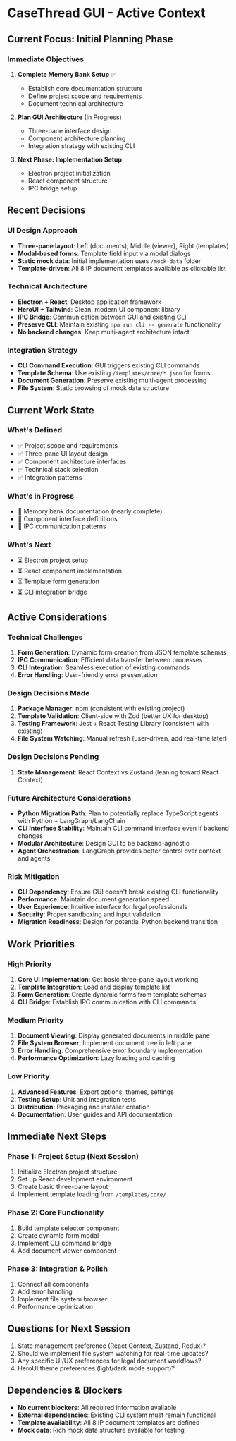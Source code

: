 # CaseThread GUI - Active Context

## Current Focus: Initial Planning Phase

### Immediate Objectives
1. **Complete Memory Bank Setup** ✅
   - Establish core documentation structure
   - Define project scope and requirements
   - Document technical architecture

2. **Plan GUI Architecture** (In Progress)
   - Three-pane interface design
   - Component architecture planning
   - Integration strategy with existing CLI

3. **Next Phase: Implementation Setup**
   - Electron project initialization
   - React component structure
   - IPC bridge setup

## Recent Decisions

### UI Design Approach
- **Three-pane layout**: Left (documents), Middle (viewer), Right (templates)
- **Modal-based forms**: Template field input via modal dialogs
- **Static mock data**: Initial implementation uses `/mock-data` folder
- **Template-driven**: All 8 IP document templates available as clickable list

### Technical Architecture
- **Electron + React**: Desktop application framework
- **HeroUI + Tailwind**: Clean, modern UI component library
- **IPC Bridge**: Communication between GUI and existing CLI
- **Preserve CLI**: Maintain existing `npm run cli -- generate` functionality
- **No backend changes**: Keep multi-agent architecture intact

### Integration Strategy
- **CLI Command Execution**: GUI triggers existing CLI commands
- **Template Schema**: Use existing `/templates/core/*.json` for forms
- **Document Generation**: Preserve existing multi-agent processing
- **File System**: Static browsing of mock data structure

## Current Work State

### What's Defined
- ✅ Project scope and requirements
- ✅ Three-pane UI layout design
- ✅ Component architecture interfaces
- ✅ Technical stack selection
- ✅ Integration patterns

### What's in Progress
- 🔄 Memory bank documentation (nearly complete)
- 🔄 Component interface definitions
- 🔄 IPC communication patterns

### What's Next
- ⏳ Electron project setup
- ⏳ React component implementation
- ⏳ Template form generation
- ⏳ CLI integration bridge

## Active Considerations

### Technical Challenges
1. **Form Generation**: Dynamic form creation from JSON template schemas
2. **IPC Communication**: Efficient data transfer between processes
3. **CLI Integration**: Seamless execution of existing commands
4. **Error Handling**: User-friendly error presentation

### Design Decisions Made
1. **Package Manager**: npm (consistent with existing project)
2. **Template Validation**: Client-side with Zod (better UX for desktop)
3. **Testing Framework**: Jest + React Testing Library (consistent with existing)
4. **File System Watching**: Manual refresh (user-driven, add real-time later)

### Design Decisions Pending
1. **State Management**: React Context vs Zustand (leaning toward React Context)

### Future Architecture Considerations
- **Python Migration Path**: Plan to potentially replace TypeScript agents with Python + LangGraph/LangChain
- **CLI Interface Stability**: Maintain CLI command interface even if backend changes
- **Modular Architecture**: Design GUI to be backend-agnostic
- **Agent Orchestration**: LangGraph provides better control over context and agents

### Risk Mitigation
- **CLI Dependency**: Ensure GUI doesn't break existing CLI functionality
- **Performance**: Maintain document generation speed
- **User Experience**: Intuitive interface for legal professionals
- **Security**: Proper sandboxing and input validation
- **Migration Readiness**: Design for potential Python backend transition

## Work Priorities

### High Priority
1. **Core UI Implementation**: Get basic three-pane layout working
2. **Template Integration**: Load and display template list
3. **Form Generation**: Create dynamic forms from template schemas
4. **CLI Bridge**: Establish IPC communication with CLI commands

### Medium Priority
1. **Document Viewing**: Display generated documents in middle pane
2. **File System Browser**: Implement document tree in left pane
3. **Error Handling**: Comprehensive error boundary implementation
4. **Performance Optimization**: Lazy loading and caching

### Low Priority
1. **Advanced Features**: Export options, themes, settings
2. **Testing Setup**: Unit and integration tests
3. **Distribution**: Packaging and installer creation
4. **Documentation**: User guides and API documentation

## Immediate Next Steps

### Phase 1: Project Setup (Next Session)
1. Initialize Electron project structure
2. Set up React development environment
3. Create basic three-pane layout
4. Implement template loading from `/templates/core/`

### Phase 2: Core Functionality
1. Build template selector component
2. Create dynamic form modal
3. Implement CLI command bridge
4. Add document viewer component

### Phase 3: Integration & Polish
1. Connect all components
2. Add error handling
3. Implement file system browser
4. Performance optimization

## Questions for Next Session
1. State management preference (React Context, Zustand, Redux)?
2. Should we implement file system watching for real-time updates?
3. Any specific UI/UX preferences for legal document workflows?
4. HeroUI theme preferences (light/dark mode support)?

## Dependencies & Blockers
- **No current blockers**: All required information available
- **External dependencies**: Existing CLI system must remain functional
- **Template availability**: All 8 IP document templates are defined
- **Mock data**: Rich mock data structure available for testing 